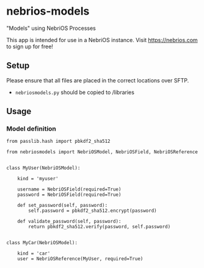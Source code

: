 # nebrios-models
"Models" using NebriOS Processes

This app is intended for use in a NebriOS instance. Visit https://nebrios.com to sign up for free!

## Setup
Please ensure that all files are placed in the correct locations over SFTP.
* `nebriosmodels.py` should be copied to /libraries

## Usage

### Model definition

```
from passlib.hash import pbkdf2_sha512

from nebriosmodels import NebriOSModel, NebriOSField, NebriOSReference


class MyUser(NebriOSModel):

    kind = 'myuser'

    username = NebriOSField(required=True)
    password = NebriOSField(required=True)

    def set_password(self, password):
        self.password = pbkdf2_sha512.encrypt(password)

    def validate_password(self, password):
        return pbkdf2_sha512.verify(password, self.password)


class MyCar(NebriOSModel):

    kind = 'car'
    user = NebriOSReference(MyUser, required=True)
```